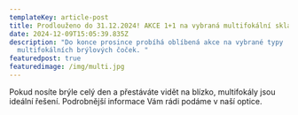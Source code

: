 ```yaml
---
templateKey: article-post
title: Prodlouženo do 31.12.2024! AKCE 1+1 na vybraná multifokální skla.
date: 2024-12-09T15:05:39.835Z
description: "Do konce prosince probíhá oblíbená akce na vybrané typy
  multifokálních brýlových čoček. "
featuredpost: true
featuredimage: /img/multi.jpg
---
```

Pokud nosíte brýle celý den a přestáváte vidět na blízko, multifokály jsou ideální řešení. Podrobnější informace Vám rádi podáme v naší optice.